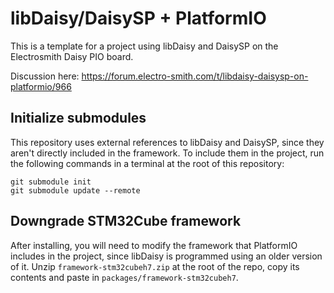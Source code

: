 # libDaisy/DaisySP + PlatformIO

This is a template for a project using libDaisy and DaisySP on the Electrosmith Daisy PIO board.

Discussion here:
https://forum.electro-smith.com/t/libdaisy-daisysp-on-platformio/966


## Initialize submodules
This repository uses external references to libDaisy and DaisySP, since they aren't directly included in the framework. To include them in the project, run the following commands in a terminal at the root of this repository:
```
git submodule init
git submodule update --remote
```

## Downgrade STM32Cube framework
After installing, you will need to modify the framework that PlatformIO includes in the project, since libDaisy is programmed using an older version of it.
Unzip `framework-stm32cubeh7.zip` at the root of the repo, copy its contents and paste in `packages/framework-stm32cubeh7`.

